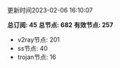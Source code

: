 更新时间2023-02-06 16:10:07

**总订阅: 45**
**总节点: 682**
**有效节点: 257**
- v2ray节点: 201
- ss节点: 40
- trojan节点: 16
